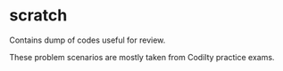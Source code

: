 # scratch
Contains dump of codes useful for review.

These problem scenarios are mostly taken from Codilty practice exams.
